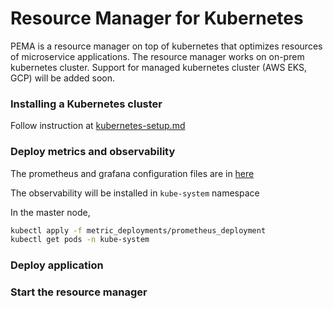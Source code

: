 # Resource Manager for Kubernetes

PEMA is a resource manager on top of kubernetes that optimizes resources of microservice applications. 
The resource manager works on on-prem kubernetes cluster. Support for managed kubernetes cluster (AWS EKS, GCP) will be added soon.

### Installing a Kubernetes cluster
Follow instruction at [kubernetes-setup.md](kubernetes-setup.MD)

### Deploy metrics and observability
The prometheus and grafana configuration files are in [here](metric_deployments/prometheus_deployment)

The observability will be installed in `kube-system` namespace

In the master node,
```bash
kubectl apply -f metric_deployments/prometheus_deployment
kubectl get pods -n kube-system 
```

### Deploy application 

### Start the resource manager 

